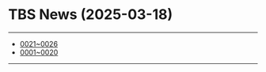 # TBS News (2025-03-18)

---

- [0021~0026](pages/01-index.md)
- [0001~0020](pages/00-index.md)

---
